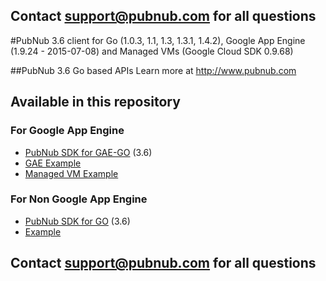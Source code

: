 ## Contact support@pubnub.com for all questions

#PubNub 3.6 client for Go (1.0.3, 1.1, 1.3, 1.3.1, 1.4.2), Google App Engine (1.9.24 - 2015-07-08) and Managed VMs (Google Cloud SDK 0.9.68)

##PubNub 3.6 Go based APIs
Learn more at http://www.pubnub.com

## Available in this repository

### For Google App Engine

* [PubNub SDK for GAE-GO](gae) (3.6)
 * [GAE Example](gae-example)
 * [Managed VM Example](gae-managed-vm-example)

### For Non Google App Engine

* [PubNub SDK for GO](messaging) (3.6)
 * [Example](messaging/example)

## Contact support@pubnub.com for all questions
